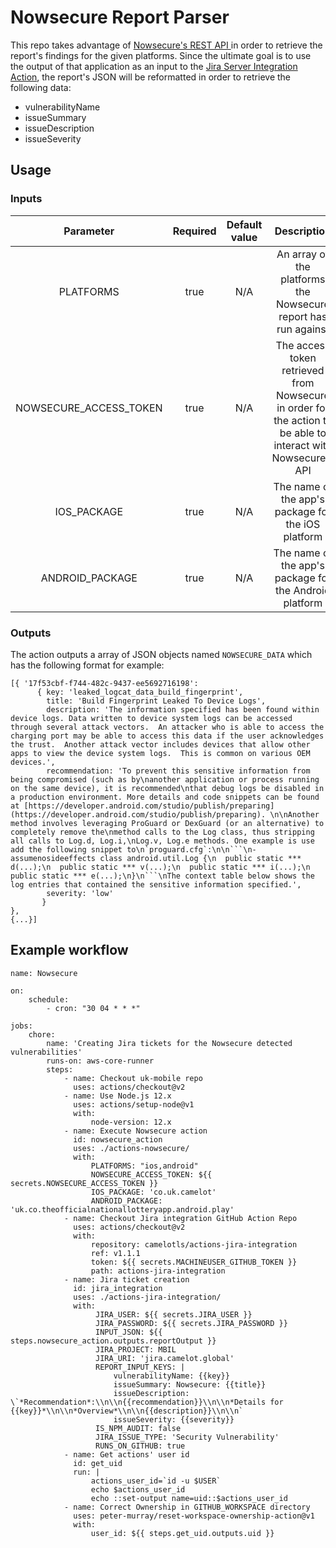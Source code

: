 # Nowsecure Report Parser

This repo takes advantage of [Nowsecure's REST API ](https://docs.nowsecure.com/auto/api/spec/#api-Account) in order to retrieve the report's findings for the given platforms. Since the ultimate goal is to use the output of that application as an input to the [Jira Server Integration Action](https://github.com/camelotls/actions-jira-integration), the report's JSON will be reformatted in order to retrieve the following data:

- vulnerabilityName
- issueSummary
- issueDescription
- issueSeverity

## Usage
### Inputs
|Parameter|Required|Default value|Description|
|:--:|:--:|:--:|:--:|
|PLATFORMS|true|N/A|An array of the platforms the Nowsecure report has run against|
|NOWSECURE_ACCESS_TOKEN|true|N/A|The access token retrieved from Nowsecure in order for the action to be able to interact with Nowsecure's API|
|IOS_PACKAGE|true|N/A|The name of the app's package for the iOS platform|
|ANDROID_PACKAGE|true|N/A|The name of the app's package for the Android platform|

### Outputs
The action outputs a array of JSON objects named `NOWSECURE_DATA` which has the following format for example:

```
[{ '17f53cbf-f744-482c-9437-ee5692716198':
      { key: 'leaked_logcat_data_build_fingerprint',
        title: 'Build Fingerprint Leaked To Device Logs',
        description: 'The information specified has been found within device logs. Data written to device system logs can be accessed through several attack vectors.  An attacker who is able to access the charging port may be able to access this data if the user acknowledges the trust.  Another attack vector includes devices that allow other apps to view the device system logs.  This is common on various OEM devices.',
        recommendation: 'To prevent this sensitive information from being compromised (such as by\nanother application or process running on the same device), it is recommended\nthat debug logs be disabled in a production environment. More details and code snippets can be found at [https://developer.android.com/studio/publish/preparing](https://developer.android.com/studio/publish/preparing). \n\nAnother method involves leveraging ProGuard or DexGuard (or an alternative) to completely remove the\nmethod calls to the Log class, thus stripping all calls to Log.d, Log.i,\nLog.v, Log.e methods. One example is use add the following snippet to\n`proguard.cfg`:\n\n```\n-assumenosideeffects class android.util.Log {\n  public static *** d(...);\n  public static *** v(...);\n  public static *** i(...);\n  public static *** e(...);\n}\n```\nThe context table below shows the log entries that contained the sensitive information specified.',
        severity: 'low'
       }
},
{...}]
```

## Example workflow

```
name: Nowsecure

on:
    schedule:
        - cron: "30 04 * * *"

jobs:
    chore:
        name: 'Creating Jira tickets for the Nowsecure detected vulnerabilities'
        runs-on: aws-core-runner
        steps:
            - name: Checkout uk-mobile repo
              uses: actions/checkout@v2
            - name: Use Node.js 12.x
              uses: actions/setup-node@v1
              with:
                  node-version: 12.x
            - name: Execute Nowsecure action
              id: nowsecure_action
              uses: ./actions-nowsecure/
              with:
                  PLATFORMS: "ios,android"
                  NOWSECURE_ACCESS_TOKEN: ${{ secrets.NOWSECURE_ACCESS_TOKEN }}
                  IOS_PACKAGE: 'co.uk.camelot'
                  ANDROID_PACKAGE: 'uk.co.theofficialnationallotteryapp.android.play'
            - name: Checkout Jira integration GitHub Action Repo
              uses: actions/checkout@v2
              with:
                  repository: camelotls/actions-jira-integration
                  ref: v1.1.1
                  token: ${{ secrets.MACHINEUSER_GITHUB_TOKEN }}
                  path: actions-jira-integration
            - name: Jira ticket creation
              id: jira_integration
              uses: ./actions-jira-integration/
              with:
                   JIRA_USER: ${{ secrets.JIRA_USER }}
                   JIRA_PASSWORD: ${{ secrets.JIRA_PASSWORD }}
                   INPUT_JSON: ${{ steps.nowsecure_action.outputs.reportOutput }}
                   JIRA_PROJECT: MBIL
                   JIRA_URI: 'jira.camelot.global'
                   REPORT_INPUT_KEYS: |
                       vulnerabilityName: {{key}}
                       issueSummary: Nowsecure: {{title}}
                       issueDescription: \`*Recommendation*:\\n\\n{{recommendation}}\\n\\n*Details for {{key}}*\\n\\n*Overview*\\n\\n{{description}}\\n\\n`
                       issueSeverity: {{severity}}
                   IS_NPM_AUDIT: false
                   JIRA_ISSUE_TYPE: 'Security Vulnerability'
                   RUNS_ON_GITHUB: true
            - name: Get actions' user id
              id: get_uid
              run: |
                  actions_user_id=`id -u $USER`
                  echo $actions_user_id
                  echo ::set-output name=uid::$actions_user_id
            - name: Correct Ownership in GITHUB_WORKSPACE directory
              uses: peter-murray/reset-workspace-ownership-action@v1
              with:
                  user_id: ${{ steps.get_uid.outputs.uid }}

```
